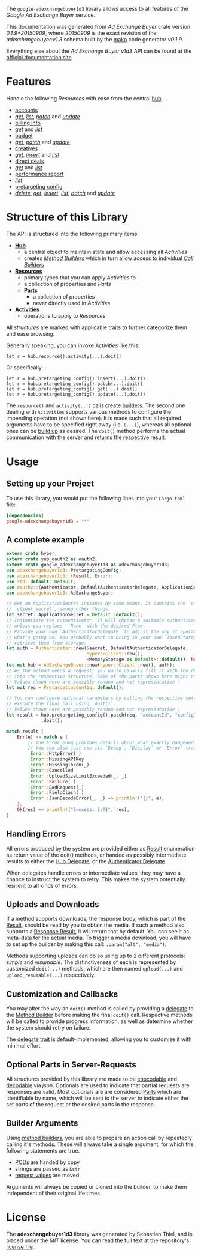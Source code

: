 <!---
DO NOT EDIT !
This file was generated automatically from 'src/mako/api/README.md.mako'
DO NOT EDIT !
-->
The `google-adexchangebuyer1d3` library allows access to all features of the *Google Ad Exchange Buyer* service.

This documentation was generated from *Ad Exchange Buyer* crate version *0.1.9+20150909*, where *20150909* is the exact revision of the *adexchangebuyer:v1.3* schema built by the [mako](http://www.makotemplates.org/) code generator *v0.1.9*.

Everything else about the *Ad Exchange Buyer* *v1d3* API can be found at the
[official documentation site](https://developers.google.com/ad-exchange/buyer-rest).
# Features

Handle the following *Resources* with ease from the central [hub](http://byron.github.io/google-apis-rs/google_adexchangebuyer1d3/struct.AdExchangeBuyer.html) ... 

* [accounts](http://byron.github.io/google-apis-rs/google_adexchangebuyer1d3/struct.Account.html)
 * [*get*](http://byron.github.io/google-apis-rs/google_adexchangebuyer1d3/struct.AccountGetCall.html), [*list*](http://byron.github.io/google-apis-rs/google_adexchangebuyer1d3/struct.AccountListCall.html), [*patch*](http://byron.github.io/google-apis-rs/google_adexchangebuyer1d3/struct.AccountPatchCall.html) and [*update*](http://byron.github.io/google-apis-rs/google_adexchangebuyer1d3/struct.AccountUpdateCall.html)
* [billing info](http://byron.github.io/google-apis-rs/google_adexchangebuyer1d3/struct.BillingInfo.html)
 * [*get*](http://byron.github.io/google-apis-rs/google_adexchangebuyer1d3/struct.BillingInfoGetCall.html) and [*list*](http://byron.github.io/google-apis-rs/google_adexchangebuyer1d3/struct.BillingInfoListCall.html)
* [budget](http://byron.github.io/google-apis-rs/google_adexchangebuyer1d3/struct.Budget.html)
 * [*get*](http://byron.github.io/google-apis-rs/google_adexchangebuyer1d3/struct.BudgetGetCall.html), [*patch*](http://byron.github.io/google-apis-rs/google_adexchangebuyer1d3/struct.BudgetPatchCall.html) and [*update*](http://byron.github.io/google-apis-rs/google_adexchangebuyer1d3/struct.BudgetUpdateCall.html)
* [creatives](http://byron.github.io/google-apis-rs/google_adexchangebuyer1d3/struct.Creative.html)
 * [*get*](http://byron.github.io/google-apis-rs/google_adexchangebuyer1d3/struct.CreativeGetCall.html), [*insert*](http://byron.github.io/google-apis-rs/google_adexchangebuyer1d3/struct.CreativeInsertCall.html) and [*list*](http://byron.github.io/google-apis-rs/google_adexchangebuyer1d3/struct.CreativeListCall.html)
* [direct deals](http://byron.github.io/google-apis-rs/google_adexchangebuyer1d3/struct.DirectDeal.html)
 * [*get*](http://byron.github.io/google-apis-rs/google_adexchangebuyer1d3/struct.DirectDealGetCall.html) and [*list*](http://byron.github.io/google-apis-rs/google_adexchangebuyer1d3/struct.DirectDealListCall.html)
* [performance report](http://byron.github.io/google-apis-rs/google_adexchangebuyer1d3/struct.PerformanceReport.html)
 * [*list*](http://byron.github.io/google-apis-rs/google_adexchangebuyer1d3/struct.PerformanceReportListCall.html)
* [pretargeting config](http://byron.github.io/google-apis-rs/google_adexchangebuyer1d3/struct.PretargetingConfig.html)
 * [*delete*](http://byron.github.io/google-apis-rs/google_adexchangebuyer1d3/struct.PretargetingConfigDeleteCall.html), [*get*](http://byron.github.io/google-apis-rs/google_adexchangebuyer1d3/struct.PretargetingConfigGetCall.html), [*insert*](http://byron.github.io/google-apis-rs/google_adexchangebuyer1d3/struct.PretargetingConfigInsertCall.html), [*list*](http://byron.github.io/google-apis-rs/google_adexchangebuyer1d3/struct.PretargetingConfigListCall.html), [*patch*](http://byron.github.io/google-apis-rs/google_adexchangebuyer1d3/struct.PretargetingConfigPatchCall.html) and [*update*](http://byron.github.io/google-apis-rs/google_adexchangebuyer1d3/struct.PretargetingConfigUpdateCall.html)




# Structure of this Library

The API is structured into the following primary items:

* **[Hub](http://byron.github.io/google-apis-rs/google_adexchangebuyer1d3/struct.AdExchangeBuyer.html)**
    * a central object to maintain state and allow accessing all *Activities*
    * creates [*Method Builders*](http://byron.github.io/google-apis-rs/google_adexchangebuyer1d3/trait.MethodsBuilder.html) which in turn
      allow access to individual [*Call Builders*](http://byron.github.io/google-apis-rs/google_adexchangebuyer1d3/trait.CallBuilder.html)
* **[Resources](http://byron.github.io/google-apis-rs/google_adexchangebuyer1d3/trait.Resource.html)**
    * primary types that you can apply *Activities* to
    * a collection of properties and *Parts*
    * **[Parts](http://byron.github.io/google-apis-rs/google_adexchangebuyer1d3/trait.Part.html)**
        * a collection of properties
        * never directly used in *Activities*
* **[Activities](http://byron.github.io/google-apis-rs/google_adexchangebuyer1d3/trait.CallBuilder.html)**
    * operations to apply to *Resources*

All *structures* are marked with applicable traits to further categorize them and ease browsing.

Generally speaking, you can invoke *Activities* like this:

```Rust,ignore
let r = hub.resource().activity(...).doit()
```

Or specifically ...

```ignore
let r = hub.pretargeting_config().insert(...).doit()
let r = hub.pretargeting_config().patch(...).doit()
let r = hub.pretargeting_config().get(...).doit()
let r = hub.pretargeting_config().update(...).doit()
```

The `resource()` and `activity(...)` calls create [builders][builder-pattern]. The second one dealing with `Activities` 
supports various methods to configure the impending operation (not shown here). It is made such that all required arguments have to be 
specified right away (i.e. `(...)`), whereas all optional ones can be [build up][builder-pattern] as desired.
The `doit()` method performs the actual communication with the server and returns the respective result.

# Usage

## Setting up your Project

To use this library, you would put the following lines into your `Cargo.toml` file:

```toml
[dependencies]
google-adexchangebuyer1d3 = "*"
```

## A complete example

```Rust
extern crate hyper;
extern crate yup_oauth2 as oauth2;
extern crate google_adexchangebuyer1d3 as adexchangebuyer1d3;
use adexchangebuyer1d3::PretargetingConfig;
use adexchangebuyer1d3::{Result, Error};
use std::default::Default;
use oauth2::{Authenticator, DefaultAuthenticatorDelegate, ApplicationSecret, MemoryStorage};
use adexchangebuyer1d3::AdExchangeBuyer;

// Get an ApplicationSecret instance by some means. It contains the `client_id` and 
// `client_secret`, among other things.
let secret: ApplicationSecret = Default::default();
// Instantiate the authenticator. It will choose a suitable authentication flow for you, 
// unless you replace  `None` with the desired Flow.
// Provide your own `AuthenticatorDelegate` to adjust the way it operates and get feedback about 
// what's going on. You probably want to bring in your own `TokenStorage` to persist tokens and
// retrieve them from storage.
let auth = Authenticator::new(&secret, DefaultAuthenticatorDelegate,
                              hyper::Client::new(),
                              <MemoryStorage as Default>::default(), None);
let mut hub = AdExchangeBuyer::new(hyper::Client::new(), auth);
// As the method needs a request, you would usually fill it with the desired information
// into the respective structure. Some of the parts shown here might not be applicable !
// Values shown here are possibly random and not representative !
let mut req = PretargetingConfig::default();

// You can configure optional parameters by calling the respective setters at will, and
// execute the final call using `doit()`.
// Values shown here are possibly random and not representative !
let result = hub.pretargeting_config().patch(req, "accountId", "configId")
             .doit();

match result {
    Err(e) => match e {
        // The Error enum provides details about what exactly happened.
        // You can also just use its `Debug`, `Display` or `Error` traits
         Error::HttpError(_)
        |Error::MissingAPIKey
        |Error::MissingToken(_)
        |Error::Cancelled
        |Error::UploadSizeLimitExceeded(_, _)
        |Error::Failure(_)
        |Error::BadRequest(_)
        |Error::FieldClash(_)
        |Error::JsonDecodeError(_, _) => println!("{}", e),
    },
    Ok(res) => println!("Success: {:?}", res),
}

```
## Handling Errors

All errors produced by the system are provided either as [Result](http://byron.github.io/google-apis-rs/google_adexchangebuyer1d3/enum.Result.html) enumeration as return value of 
the doit() methods, or handed as possibly intermediate results to either the 
[Hub Delegate](http://byron.github.io/google-apis-rs/google_adexchangebuyer1d3/trait.Delegate.html), or the [Authenticator Delegate](http://byron.github.io/google-apis-rs/google_adexchangebuyer1d3/../yup-oauth2/trait.AuthenticatorDelegate.html).

When delegates handle errors or intermediate values, they may have a chance to instruct the system to retry. This 
makes the system potentially resilient to all kinds of errors.

## Uploads and Downloads
If a method supports downloads, the response body, which is part of the [Result](http://byron.github.io/google-apis-rs/google_adexchangebuyer1d3/enum.Result.html), should be
read by you to obtain the media.
If such a method also supports a [Response Result](http://byron.github.io/google-apis-rs/google_adexchangebuyer1d3/trait.ResponseResult.html), it will return that by default.
You can see it as meta-data for the actual media. To trigger a media download, you will have to set up the builder by making
this call: `.param("alt", "media")`.

Methods supporting uploads can do so using up to 2 different protocols: 
*simple* and *resumable*. The distinctiveness of each is represented by customized 
`doit(...)` methods, which are then named `upload(...)` and `upload_resumable(...)` respectively.

## Customization and Callbacks

You may alter the way an `doit()` method is called by providing a [delegate](http://byron.github.io/google-apis-rs/google_adexchangebuyer1d3/trait.Delegate.html) to the 
[Method Builder](http://byron.github.io/google-apis-rs/google_adexchangebuyer1d3/trait.CallBuilder.html) before making the final `doit()` call. 
Respective methods will be called to provide progress information, as well as determine whether the system should 
retry on failure.

The [delegate trait](http://byron.github.io/google-apis-rs/google_adexchangebuyer1d3/trait.Delegate.html) is default-implemented, allowing you to customize it with minimal effort.

## Optional Parts in Server-Requests

All structures provided by this library are made to be [enocodable](http://byron.github.io/google-apis-rs/google_adexchangebuyer1d3/trait.RequestValue.html) and 
[decodable](http://byron.github.io/google-apis-rs/google_adexchangebuyer1d3/trait.ResponseResult.html) via *json*. Optionals are used to indicate that partial requests are responses 
are valid.
Most optionals are are considered [Parts](http://byron.github.io/google-apis-rs/google_adexchangebuyer1d3/trait.Part.html) which are identifiable by name, which will be sent to 
the server to indicate either the set parts of the request or the desired parts in the response.

## Builder Arguments

Using [method builders](http://byron.github.io/google-apis-rs/google_adexchangebuyer1d3/trait.CallBuilder.html), you are able to prepare an action call by repeatedly calling it's methods.
These will always take a single argument, for which the following statements are true.

* [PODs][wiki-pod] are handed by copy
* strings are passed as `&str`
* [request values](http://byron.github.io/google-apis-rs/google_adexchangebuyer1d3/trait.RequestValue.html) are moved

Arguments will always be copied or cloned into the builder, to make them independent of their original life times.

[wiki-pod]: http://en.wikipedia.org/wiki/Plain_old_data_structure
[builder-pattern]: http://en.wikipedia.org/wiki/Builder_pattern
[google-go-api]: https://github.com/google/google-api-go-client

# License
The **adexchangebuyer1d3** library was generated by Sebastian Thiel, and is placed 
under the *MIT* license.
You can read the full text at the repository's [license file][repo-license].

[repo-license]: https://github.com/Byron/google-apis-rs/LICENSE.md
